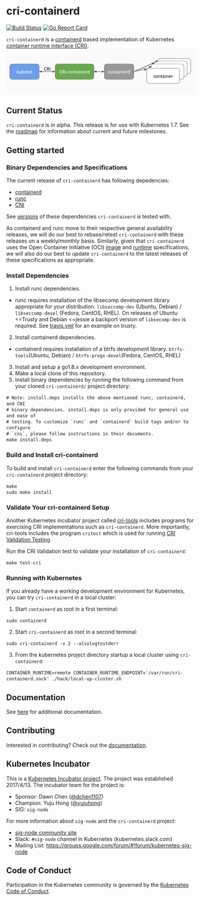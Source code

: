# cri-containerd
[![Build Status](https://api.travis-ci.org/kubernetes-incubator/cri-containerd.svg?style=flat-square)](https://travis-ci.org/kubernetes-incubator/cri-containerd)
[![Go Report Card](https://goreportcard.com/badge/github.com/kubernetes-incubator/cri-containerd?style=flat-square)](https://goreportcard.com/report/github.com/kubernetes-incubator/cri-containerd)

`cri-containerd` is a [containerd](https://containerd.io/) based implementation of Kubernetes [container runtime interface (CRI)](https://github.com/kubernetes/kubernetes/blob/v1.6.0/pkg/kubelet/api/v1alpha1/runtime/api.proto).
![cri-containerd](./docs/cri-containerd.png)
## Current Status
`cri-containerd` is in alpha. This release is for use with Kubernetes 1.7. See
the [roadmap](./docs/proposal.md#roadmap-and-milestones)
for information about current and future milestones.
## Getting started
### Binary Dependencies and Specifications
The current release of `cri-containerd` has following depedencies:
* [containerd](https://github.com/containerd/containerd)
* [runc](https://github.com/opencontainers/runc)
* [CNI](https://github.com/containernetworking/cni)

See [versions](./hack/versions) of these dependencies `cri-containerd` is tested with.

As containerd and runc move to their respective general availability releases,
we will do our best to rebase/retest `cri-containerd` with these releases on a
weekly/monthly basis. Similarly, given that `cri-containerd` uses the Open
Container Initiative (OCI) [image](https://github.com/opencontainers/image-spec)
and [runtime](https://github.com/opencontainers/runtime-spec) specifications, we
will also do our best to update `cri-containerd` to the latest releases of these
specifications as appropriate.
### Install Dependencies
1. Install runc dependencies.
* runc requires installation of the libsecomp development library appropriate for your distribution. `libseccomp-dev` (Ubuntu, Debian) / `libseccomp-devel` (Fedora, CentOS, RHEL). On releases of Ubuntu <=Trusty and Debian <=jessie a backport version of
`libsecomp-dev` is required. See [travis.yml](.travis.yml) for an example on
trusty.
2. Install containerd dependencies.
* containerd requires installation of a btrfs development library. `btrfs-tools`(Ubuntu, Debian) / `btrfs-progs-devel`(Fedora, CentOS, RHEL)
3. Install and setup a go1.8.x development environment.
4. Make a local clone of this repository.
5. Install binary dependencies by running the following command from your cloned `cri-containerd/` project directory:
```shell
# Note: install.deps installs the above mentioned runc, containerd, and CNI
# binary dependencies. install.deps is only provided for general use and ease of
# testing. To customize `runc` and `containerd` build tags and/or to configure
# `cni`, please follow instructions in their documents.
make install.deps
```
### Build and Install cri-containerd
To build and install `cri-containerd` enter the following commands from your `cri-containerd` project directory:
```shell
make
sudo make install
```
### Validate Your cri-containerd Setup
Another Kubernetes incubator project called [cri-tools](https://github.com/kubernetes-incubator/cri-tools)
includes programs for exercising CRI implementations such as `cri-containerd`.
More importantly, cri-tools includes the program `critest` which is used for running
[CRI Validation Testing](https://github.com/kubernetes/community/blob/master/contributors/devel/cri-validation.md).

Run the CRI Validation test to validate your installation of `cri-containerd`:
```shell
make test-cri
```
### Running with Kubernetes
If you already have a working development environment for Kubernetes, you can
try `cri-containerd` in a local cluster:

1. Start `containerd` as root in a first terminal:
```shell
sudo containerd
```
2. Start `cri-containerd` as root in a second terminal:
```shell
sudo cri-containerd -v 2 --alsologtostderr
```
3. From the kubernetes project directory startup a local cluster using `cri-containerd`:
```shell
CONTAINER_RUNTIME=remote CONTAINER_RUNTIME_ENDPOINT='/var/run/cri-containerd.sock' ./hack/local-up-cluster.sh
```
## Documentation
See [here](./docs) for additional documentation.
## Contributing
Interested in contributing? Check out the [documentation](./CONTRIBUTING.md).
## Kubernetes Incubator
This is a [Kubernetes Incubator project](https://github.com/kubernetes/community/blob/master/incubator.md).
The project was established 2017/4/13. The incubator team for the project is:
* Sponsor: Dawn Chen ([@dchen1107](https://github.com/dchen1107))
* Champion: Yuju Hong ([@yujuhong](https://github.com/yujuhong))
* SIG: `sig-node`

For more information about `sig-node` and the `cri-containerd` project:
* [sig-node community site](https://github.com/kubernetes/community/tree/master/sig-node)
* Slack: `#sig-node` channel in Kubernetes (kubernetes.slack.com)
* Mailing List: https://groups.google.com/forum/#!forum/kubernetes-sig-node
## Code of Conduct
Participation in the Kubernetes community is governed by the
[Kubernetes Code of Conduct](./code-of-conduct.md).
